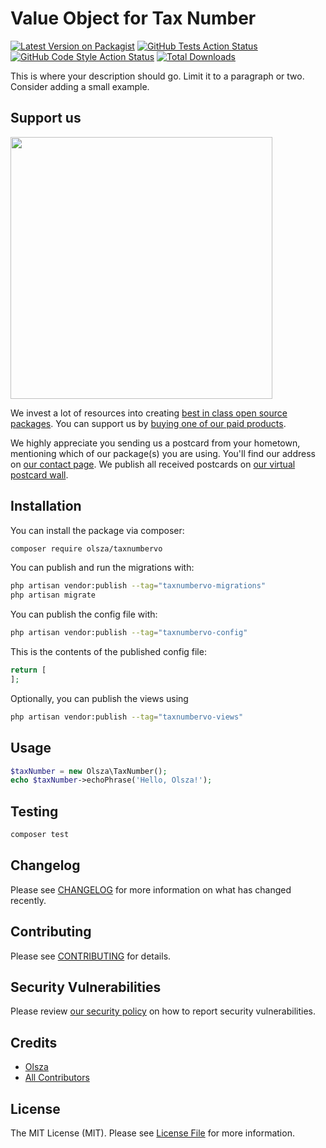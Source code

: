 # Value Object for Tax Number

[![Latest Version on Packagist](https://img.shields.io/packagist/v/olsza/taxnumbervo.svg?style=flat-square)](https://packagist.org/packages/olsza/taxnumbervo)
[![GitHub Tests Action Status](https://img.shields.io/github/workflow/status/olsza/taxnumbervo/run-tests?label=tests)](https://github.com/olsza/taxnumbervo/actions?query=workflow%3Arun-tests+branch%3Amain)
[![GitHub Code Style Action Status](https://img.shields.io/github/workflow/status/olsza/taxnumbervo/Check%20&%20fix%20styling?label=code%20style)](https://github.com/olsza/taxnumbervo/actions?query=workflow%3A"Check+%26+fix+styling"+branch%3Amain)
[![Total Downloads](https://img.shields.io/packagist/dt/olsza/taxnumbervo.svg?style=flat-square)](https://packagist.org/packages/olsza/taxnumbervo)

This is where your description should go. Limit it to a paragraph or two. Consider adding a small example.

## Support us

[<img src="https://github-ads.s3.eu-central-1.amazonaws.com/TaxNumberVO.jpg?t=1" width="419px" />](https://spatie.be/github-ad-click/TaxNumberVO)

We invest a lot of resources into creating [best in class open source packages](https://spatie.be/open-source). You can support us by [buying one of our paid products](https://spatie.be/open-source/support-us).

We highly appreciate you sending us a postcard from your hometown, mentioning which of our package(s) you are using. You'll find our address on [our contact page](https://spatie.be/about-us). We publish all received postcards on [our virtual postcard wall](https://spatie.be/open-source/postcards).

## Installation

You can install the package via composer:

```bash
composer require olsza/taxnumbervo
```

You can publish and run the migrations with:

```bash
php artisan vendor:publish --tag="taxnumbervo-migrations"
php artisan migrate
```

You can publish the config file with:

```bash
php artisan vendor:publish --tag="taxnumbervo-config"
```

This is the contents of the published config file:

```php
return [
];
```

Optionally, you can publish the views using

```bash
php artisan vendor:publish --tag="taxnumbervo-views"
```

## Usage

```php
$taxNumber = new Olsza\TaxNumber();
echo $taxNumber->echoPhrase('Hello, Olsza!');
```

## Testing

```bash
composer test
```

## Changelog

Please see [CHANGELOG](CHANGELOG.md) for more information on what has changed recently.

## Contributing

Please see [CONTRIBUTING](.github/CONTRIBUTING.md) for details.

## Security Vulnerabilities

Please review [our security policy](../../security/policy) on how to report security vulnerabilities.

## Credits

- [Olsza](https://github.com/olsza)
- [All Contributors](../../contributors)

## License

The MIT License (MIT). Please see [License File](LICENSE.md) for more information.
